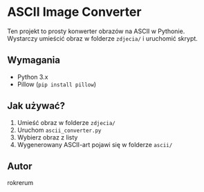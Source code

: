 # ASCII Image Converter

Ten projekt to prosty konwerter obrazów na ASCII w Pythonie.  
Wystarczy umieścić obraz w folderze `zdjecia/` i uruchomić skrypt.

## Wymagania
- Python 3.x
- Pillow (`pip install pillow`)

## Jak używać?
1. Umieść obraz w folderze `zdjecia/`
2. Uruchom `ascii_converter.py`
3. Wybierz obraz z listy
4. Wygenerowany ASCII-art pojawi się w folderze `ascii/`

## Autor
rokrerum
